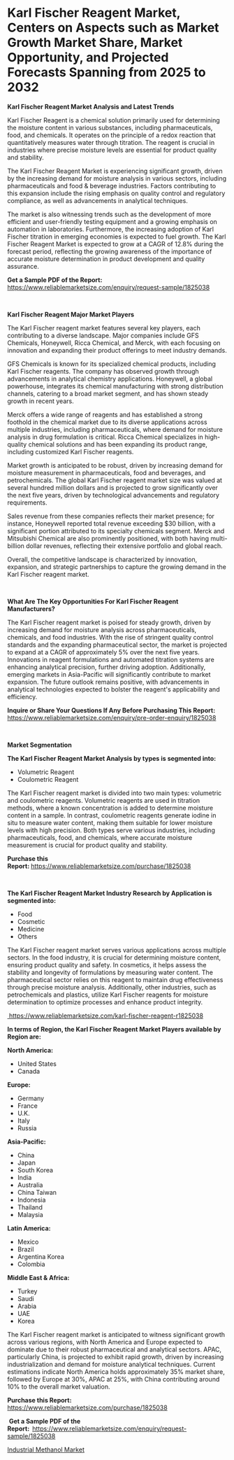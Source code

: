<p><h1>Karl Fischer Reagent Market, Centers on Aspects such as Market Growth Market Share, Market Opportunity, and Projected Forecasts Spanning from 2025 to 2032</h1></p><p><strong>Karl Fischer Reagent Market Analysis and Latest Trends</strong></p>
<p><p>Karl Fischer Reagent is a chemical solution primarily used for determining the moisture content in various substances, including pharmaceuticals, food, and chemicals. It operates on the principle of a redox reaction that quantitatively measures water through titration. The reagent is crucial in industries where precise moisture levels are essential for product quality and stability.</p><p>The Karl Fischer Reagent Market is experiencing significant growth, driven by the increasing demand for moisture analysis in various sectors, including pharmaceuticals and food & beverage industries. Factors contributing to this expansion include the rising emphasis on quality control and regulatory compliance, as well as advancements in analytical techniques. </p><p>The market is also witnessing trends such as the development of more efficient and user-friendly testing equipment and a growing emphasis on automation in laboratories. Furthermore, the increasing adoption of Karl Fischer titration in emerging economies is expected to fuel growth. The Karl Fischer Reagent Market is expected to grow at a CAGR of 12.8% during the forecast period, reflecting the growing awareness of the importance of accurate moisture determination in product development and quality assurance.</p></p>
<p><strong>Get a Sample PDF of the Report:&nbsp;</strong> <a href="https://www.reliablemarketsize.com/enquiry/request-sample/1825038?utm_campaign=2628&utm_medium=2&utm_source=Github&utm_content=ia&utm_term=01042025&utm_id=karl-fischer-reagent">https://www.reliablemarketsize.com/enquiry/request-sample/1825038</a></p>
<p>&nbsp;</p>
<p><strong>Karl Fischer Reagent Major Market Players</strong></p>
<p><p>The Karl Fischer reagent market features several key players, each contributing to a diverse landscape. Major companies include GFS Chemicals, Honeywell, Ricca Chemical, and Merck, with each focusing on innovation and expanding their product offerings to meet industry demands.</p><p>GFS Chemicals is known for its specialized chemical products, including Karl Fischer reagents. The company has observed growth through advancements in analytical chemistry applications. Honeywell, a global powerhouse, integrates its chemical manufacturing with strong distribution channels, catering to a broad market segment, and has shown steady growth in recent years.</p><p>Merck offers a wide range of reagents and has established a strong foothold in the chemical market due to its diverse applications across multiple industries, including pharmaceuticals, where demand for moisture analysis in drug formulation is critical. Ricca Chemical specializes in high-quality chemical solutions and has been expanding its product range, including customized Karl Fischer reagents.</p><p>Market growth is anticipated to be robust, driven by increasing demand for moisture measurement in pharmaceuticals, food and beverages, and petrochemicals. The global Karl Fischer reagent market size was valued at several hundred million dollars and is projected to grow significantly over the next five years, driven by technological advancements and regulatory requirements.</p><p>Sales revenue from these companies reflects their market presence; for instance, Honeywell reported total revenue exceeding $30 billion, with a significant portion attributed to its specialty chemicals segment. Merck and Mitsubishi Chemical are also prominently positioned, with both having multi-billion dollar revenues, reflecting their extensive portfolio and global reach.</p><p>Overall, the competitive landscape is characterized by innovation, expansion, and strategic partnerships to capture the growing demand in the Karl Fischer reagent market.</p></p>
<p>&nbsp;</p>
<p><strong>What Are The Key Opportunities For Karl Fischer Reagent Manufacturers?</strong></p>
<p><p>The Karl Fischer reagent market is poised for steady growth, driven by increasing demand for moisture analysis across pharmaceuticals, chemicals, and food industries. With the rise of stringent quality control standards and the expanding pharmaceutical sector, the market is projected to expand at a CAGR of approximately 5% over the next five years. Innovations in reagent formulations and automated titration systems are enhancing analytical precision, further driving adoption. Additionally, emerging markets in Asia-Pacific will significantly contribute to market expansion. The future outlook remains positive, with advancements in analytical technologies expected to bolster the reagent's applicability and efficiency.</p></p>
<p><strong>Inquire or Share Your Questions If Any Before Purchasing This Report:</strong> <a href="https://www.reliablemarketsize.com/enquiry/pre-order-enquiry/1825038?utm_campaign=2628&utm_medium=2&utm_source=Github&utm_content=ia&utm_term=01042025&utm_id=karl-fischer-reagent">https://www.reliablemarketsize.com/enquiry/pre-order-enquiry/1825038</a></p>
<p>&nbsp;</p>
<p><strong>Market Segmentation</strong></p>
<p><strong>The Karl Fischer Reagent Market Analysis by types is segmented into:</strong></p>
<p><ul><li>Volumetric Reagent</li><li>Coulometric Reagent</li></ul></p>
<p><p>The Karl Fischer reagent market is divided into two main types: volumetric and coulometric reagents. Volumetric reagents are used in titration methods, where a known concentration is added to determine moisture content in a sample. In contrast, coulometric reagents generate iodine in situ to measure water content, making them suitable for lower moisture levels with high precision. Both types serve various industries, including pharmaceuticals, food, and chemicals, where accurate moisture measurement is crucial for product quality and stability.</p></p>
<p><strong>Purchase this Report:&nbsp;</strong><a href="https://www.reliablemarketsize.com/purchase/1825038?utm_campaign=2628&utm_medium=2&utm_source=Github&utm_content=ia&utm_term=01042025&utm_id=karl-fischer-reagent">https://www.reliablemarketsize.com/purchase/1825038</a></p>
<p>&nbsp;</p>
<p><strong>The Karl Fischer Reagent Market Industry Research by Application is segmented into:</strong></p>
<p><ul><li>Food</li><li>Cosmetic</li><li>Medicine</li><li>Others</li></ul></p>
<p><p>The Karl Fischer reagent market serves various applications across multiple sectors. In the food industry, it is crucial for determining moisture content, ensuring product quality and safety. In cosmetics, it helps assess the stability and longevity of formulations by measuring water content. The pharmaceutical sector relies on this reagent to maintain drug effectiveness through precise moisture analysis. Additionally, other industries, such as petrochemicals and plastics, utilize Karl Fischer reagents for moisture determination to optimize processes and enhance product integrity.</p></p>
<p><a href="https://www.reliablemarketsize.com/karl-fischer-reagent-r1825038?utm_campaign=2628&utm_medium=2&utm_source=Github&utm_content=ia&utm_term=01042025&utm_id=karl-fischer-reagent">&nbsp;https://www.reliablemarketsize.com/karl-fischer-reagent-r1825038</a></p>
<p><strong>In terms of Region, the Karl Fischer Reagent Market Players available by Region are:</strong></p>
<p>
    <p> <strong> North America: </strong>
        <ul>
            <li>United States</li>
            <li>Canada</li>
        </ul>
        </p> 
    <p> <strong> Europe: </strong>
        <ul>
            <li>Germany</li>
            <li>France</li>
            <li>U.K.</li>
            <li>Italy</li>
            <li>Russia</li>
        </ul>
        </p> 
    <p> <strong> Asia-Pacific: </strong>
        <ul>
            <li>China</li>
            <li>Japan</li>
            <li>South Korea</li>
            <li>India</li>
            <li>Australia</li>
            <li>China Taiwan</li>
            <li>Indonesia</li>
            <li>Thailand</li>
            <li>Malaysia</li>
        </ul>
        </p> 
    <p> <strong> Latin America: </strong>
        <ul>
            <li>Mexico</li>
            <li>Brazil</li>
            <li>Argentina Korea</li>
            <li>Colombia</li>
        </ul>
        </p> 
    <p> <strong> Middle East & Africa: </strong>
        <ul>
            <li>Turkey</li>
            <li>Saudi</li>
            <li>Arabia</li>
            <li>UAE</li>
            <li>Korea</li>
        </ul>
    </p>
    </p>
<p><p>The Karl Fischer reagent market is anticipated to witness significant growth across various regions, with North America and Europe expected to dominate due to their robust pharmaceutical and analytical sectors. APAC, particularly China, is projected to exhibit rapid growth, driven by increasing industrialization and demand for moisture analytical techniques. Current estimations indicate North America holds approximately 35% market share, followed by Europe at 30%, APAC at 25%, with China contributing around 10% to the overall market valuation.</p></p>
<p><strong>Purchase this Report: </strong><a href="https://www.reliablemarketsize.com/purchase/1825038?utm_campaign=2628&utm_medium=2&utm_source=Github&utm_content=ia&utm_term=01042025&utm_id=karl-fischer-reagent">https://www.reliablemarketsize.com/purchase/1825038</a></p>
<p>&nbsp;<strong>Get a Sample PDF of the Report:&nbsp;&nbsp;</strong><a href="https://www.reliablemarketsize.com/enquiry/request-sample/1825038?utm_campaign=2628&utm_medium=2&utm_source=Github&utm_content=ia&utm_term=01042025&utm_id=karl-fischer-reagent">https://www.reliablemarketsize.com/enquiry/request-sample/1825038</a></p>
<p><strong></strong></p>
<p><p><a href="https://github.com/toldenargelia86/Market-Research-Report-List-1/blob/main/industrial-methanol-market.md?utm_campaign=2628&utm_medium=2&utm_source=Github&utm_content=ia&utm_term=01042025&utm_id=karl-fischer-reagent">Industrial Methanol Market</a></p></p>
